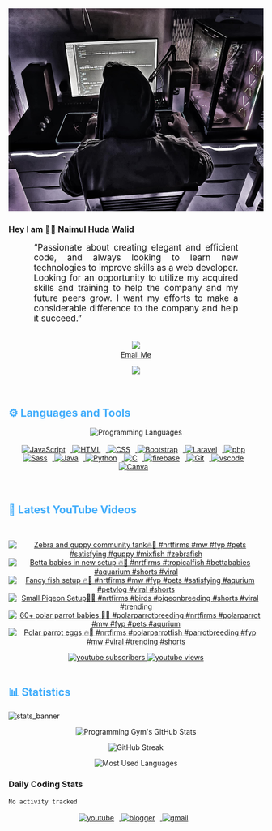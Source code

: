 <!-- ![github_cover_banner](https://www.digitalsolutionservices.com/img/services/web%20development.gif)-->

<div align="center" style="display:block;">
    <img height="400px" width="100%" alt="github cover banner" src="https://raw.githubusercontent.com/NaimulHudaWalid/NaimulHudaWalid/main/272276268_3114779035434264_920860974401480824_n.jpg"/> 
</div>

### Hey I am [👨🏻‍][facebook] [Naimul Huda Walid][youtube]



<p align:"center" style="text-align: justify; margin: 0 50px; font-size: 17px;" >
   “Passionate about creating elegant and efficient code, and always looking to learn new technologies to improve skills as a web developer. Looking for an opportunity to utilize my acquired skills and training to help the company and my future peers grow. I want my efforts to make a considerable difference to the company and help it succeed.”
<br>
<br>
<div align="center">

![](https://visitor-badge.glitch.me/badge?page_id=NaimulHudaWalid)
    <br />
[Email Me](mailto:dev.naimulhuda@gmail.com)
</div>
</p>
<!-- Typing SVG by DenverCoder1 - https://github.com/DenverCoder1/readme-typing-svg -->
<p align="center">
<!--   <a href="https://github.com/DenverCoder1/readme-typing-svg"> -->
    <img src="https://readme-typing-svg.herokuapp.com?color=E22FE4&width=380&height=45&lines=Open-Source+Enthusiast;Learning+In+Public;Empowering+Others;Nice+To+Meet+You+...&center=true"></a>

</p>
<br>
<!-- Languages and Tools -->

<h2 style="color: #44AEFB">⚙️ Languages and Tools</h2>
<div align="center" style="display:block;">
    <img width="100px" alt="Programming Languages" src="https://user-images.githubusercontent.com/78341798/194531121-47b0119a-ce00-439d-b586-125f86acb098.png"/> 
</div>
<br>   
<!-- Icons Resources -->
<!-- https://devicon.dev/ -->
<!-- https://cdn.jsdelivr.net/npm/simple-icons@v3/icons/ -->
<div align="center">
  <a href="https://developer.mozilla.org/en-US/docs/Web/JavaScript" target="_blank" rel="noreferrer">
      <img  alt="JavaScript" height="50px" style="padding-right:10px;" src="https://cdn.jsdelivr.net/gh/devicons/devicon/icons/javascript/javascript-plain.svg"/>
  </a>
  
 
  <a href="https://developer.mozilla.org/en-US/docs/Web/HTML" target="_blank" rel="noreferrer">
      <img  alt="HTML" height="50px" style="padding-right:10px;" src="https://cdn.jsdelivr.net/gh/devicons/devicon/icons/html5/html5-original.svg"/>
  </a>
  <a href="https://developer.mozilla.org/en-US/docs/Web/CSS" target="_blank" rel="noreferrer">
      <img  alt="CSS" height="50px" style="padding-right:10px;" src="https://cdn.jsdelivr.net/gh/devicons/devicon/icons/css3/css3-original.svg"/>
  </a>
  <a href="https://getbootstrap.com/" target="_blank" rel="noreferrer">
      <img  alt="Bootstrap" height="50px" style="padding-right:10px;" src="https://cdn.jsdelivr.net/gh/devicons/devicon/icons/bootstrap/bootstrap-original.svg"/>
  </a> 
  <a href="https://laravel.com/" target="_blank" rel="noreferrer">
      <img  alt="Laravel" height="50px" style="padding-right:10px;" src="https://cdn.jsdelivr.net/gh/devicons/devicon/icons/laravel/laravel-plain.svg"/>
  </a>
  <a href="https://www.php.net/" target="_blank" rel="noreferrer">
      <img  alt="php" height="50px" style="padding-right:10px;" src="https://cdn.jsdelivr.net/gh/devicons/devicon/icons/php/php-original.svg"/>
  </a>
  <a href="https://sass-lang.com/" target="_blank" rel="noreferrer">
      <img  alt="Sass" height="50px" style="padding-right:10px;" src="https://cdn.jsdelivr.net/gh/devicons/devicon/icons/sass/sass-original.svg"/>
  </a>
  <a href="https://www.java.com/en/" target="_blank" rel="noreferrer">
      <img  alt="Java" height="50px" style="padding-right:10px;" src="https://cdn.jsdelivr.net/gh/devicons/devicon/icons/java/java-original.svg"/>
  </a>    
  <a href="https://www.python.org/" target="_blank" rel="noreferrer">
      <img  alt="Python" height="50px" style="padding-right:10px;" src="https://cdn.jsdelivr.net/gh/devicons/devicon/icons/python/python-original.svg"/>
  </a>
  <a href="https://www.cprogramming.com/" target="_blank" rel="noreferrer">
      <img  alt="C" height="50px" style="padding-right:10px;" src="https://cdn.jsdelivr.net/gh/devicons/devicon/icons/c/c-original.svg"/>
  </a>
  
  <a href="https://firebase.google.com/" target="_blank" rel="noreferrer">
      <img  alt="firebase" height="50px" style="padding-right:10px;" src="https://cdn.jsdelivr.net/gh/devicons/devicon/icons/firebase/firebase-plain.svg"/>
  </a>
 
  <a href="https://git-scm.com/" target="_blank" rel="noreferrer">
      <img  alt="Git" height="50px" style="padding-right:10px;" src="https://cdn.jsdelivr.net/gh/devicons/devicon/icons/git/git-original.svg"/>
  </a>
  
  <a href="https://code.visualstudio.com/" target="_blank" rel="noreferrer">
      <img  alt="vscode" height="50px" style="padding-right:10px;"src="https://cdn.jsdelivr.net/gh/devicons/devicon/icons/vscode/vscode-original.svg"/>
  </a>
  <a href="https://www.canva.com/" target="_blank" rel="noreferrer">
      <img  alt="Canva" height="50px" style="padding-right:10px;" src="https://cdn.jsdelivr.net/gh/devicons/devicon/icons/canva/canva-original.svg"/> 
  </a>
</div>
<br>
<br>

<!-- Latest YouTube Videos -->

<h2 style="color: #44AEFB">🎦 Latest YouTube Videos</h2>
<br />

<!-- Resource/Reference: https://github.com/DenverCoder1/github-readme-youtube-cards -->
<div class="youtube videos cards" align="center">

<!-- BEGIN YOUTUBE-CARDS -->
[![Zebra and guppy community tank🔥🖤 #nrtfirms #mw #fyp #pets #satisfying #guppy #mixfish #zebrafish](https://ytcards.demolab.com/?id=CZZ_zRoBc-A&title=Zebra+and+guppy+community+tank%F0%9F%94%A5%F0%9F%96%A4+%23nrtfirms+%23mw+%23fyp+%23pets+%23satisfying+%23guppy+%23mixfish+%23zebrafish&lang=en&timestamp=1724358707&background_color=%230d1117&title_color=%23ffffff&stats_color=%23dedede&max_title_lines=1&width=250&border_radius=5 "Zebra and guppy community tank🔥🖤 #nrtfirms #mw #fyp #pets #satisfying #guppy #mixfish #zebrafish")](https://www.youtube.com/watch?v=CZZ_zRoBc-A)
[![Betta babies in new setup 🔥🖤 #nrtfirms #tropicalfish #bettababies #aquarium #shorts #viral](https://ytcards.demolab.com/?id=k-8OiXwv5Ag&title=Betta+babies+in+new+setup+%F0%9F%94%A5%F0%9F%96%A4+%23nrtfirms+%23tropicalfish+%23bettababies+%23aquarium+%23shorts+%23viral&lang=en&timestamp=1724262705&background_color=%230d1117&title_color=%23ffffff&stats_color=%23dedede&max_title_lines=1&width=250&border_radius=5 "Betta babies in new setup 🔥🖤 #nrtfirms #tropicalfish #bettababies #aquarium #shorts #viral")](https://www.youtube.com/watch?v=k-8OiXwv5Ag)
[![Fancy fish setup 🔥🖤 #nrtfirms #mw #fyp #pets #satisfying #aqurium #petvlog #viral #shorts](https://ytcards.demolab.com/?id=M-vLYYZ2m-Y&title=Fancy+fish+setup+%F0%9F%94%A5%F0%9F%96%A4+%23nrtfirms+%23mw+%23fyp+%23pets+%23satisfying+%23aqurium+%23petvlog+%23viral+%23shorts&lang=en&timestamp=1724170120&background_color=%230d1117&title_color=%23ffffff&stats_color=%23dedede&max_title_lines=1&width=250&border_radius=5 "Fancy fish setup 🔥🖤 #nrtfirms #mw #fyp #pets #satisfying #aqurium #petvlog #viral #shorts")](https://www.youtube.com/watch?v=M-vLYYZ2m-Y)
[![Small Pigeon Setup🖤🔥 #nrtfirms #birds #pigeonbreeding #shorts #viral #trending](https://ytcards.demolab.com/?id=hjcq6IxeC0g&title=Small+Pigeon+Setup%F0%9F%96%A4%F0%9F%94%A5+%23nrtfirms+%23birds+%23pigeonbreeding+%23shorts+%23viral+%23trending&lang=en&timestamp=1724062979&background_color=%230d1117&title_color=%23ffffff&stats_color=%23dedede&max_title_lines=1&width=250&border_radius=5 "Small Pigeon Setup🖤🔥 #nrtfirms #birds #pigeonbreeding #shorts #viral #trending")](https://www.youtube.com/watch?v=hjcq6IxeC0g)
[![60+ polar parrot babies 🖤🔥 #polarparrotbreeding #nrtfirms #polarparrot #mw #fyp #pets #aqurium](https://ytcards.demolab.com/?id=knZBNrQs_EE&title=60%2B+polar+parrot+babies+%F0%9F%96%A4%F0%9F%94%A5+%23polarparrotbreeding+%23nrtfirms+%23polarparrot+%23mw+%23fyp+%23pets+%23aqurium&lang=en&timestamp=1723993092&background_color=%230d1117&title_color=%23ffffff&stats_color=%23dedede&max_title_lines=1&width=250&border_radius=5 "60+ polar parrot babies 🖤🔥 #polarparrotbreeding #nrtfirms #polarparrot #mw #fyp #pets #aqurium")](https://www.youtube.com/watch?v=knZBNrQs_EE)
[![Polar parrot eggs 🔥🖤 #nrtfirms #polarparrotfish #parrotbreeding #fyp #mw #viral #trending #shorts](https://ytcards.demolab.com/?id=4fNWBk_HKek&title=Polar+parrot+eggs+%F0%9F%94%A5%F0%9F%96%A4+%23nrtfirms+%23polarparrotfish+%23parrotbreeding+%23fyp+%23mw+%23viral+%23trending+%23shorts&lang=en&timestamp=1723462861&background_color=%230d1117&title_color=%23ffffff&stats_color=%23dedede&max_title_lines=1&width=250&border_radius=5 "Polar parrot eggs 🔥🖤 #nrtfirms #polarparrotfish #parrotbreeding #fyp #mw #viral #trending #shorts")](https://www.youtube.com/watch?v=4fNWBk_HKek)
<!-- END YOUTUBE-CARDS -->
</div>

<!-- Begin Youtube Buttons -->
<!-- Resource/Reference:  https://github.com/DenverCoder1/custom-icon-badges -->
<div class="youtube buttons" align="center">
    <a href="https://www.youtube.com/channel/UCa3YaFwzSII0kKg3Nads2dQ"  target="_blank">
        <img alt="youtube subscribers" src="https://img.shields.io/youtube/channel/subscribers/UCa3YaFwzSII0kKg3Nads2dQ?logo=youtube&logoColor=red&style=for-the-badge"/>
    </a> 
    <a href="https://www.youtube.com/channel/UCa3YaFwzSII0kKg3Nads2dQ"  target="_blank">
        <img alt="youtube views" src="https://custom-icon-badges.demolab.com/youtube/channel/views/UCa3YaFwzSII0kKg3Nads2dQ?color=%23E05D44&logo=eye&logoColor=white&style=for-the-badge&labelColor=#555555"/>
    </a> 
</div>
<br>
<!-- End Youtube Buttons -->

<!-- Statistics -->

<h2 style="color: #44AEFB">📊 Statistics</h2>

![stats_banner](https://user-images.githubusercontent.com/78341798/194534778-d662496c-ae00-4e8d-ae9b-b90912054e7f.gif)

<!-- Begin Stats Cards -->
<!-- Resources:  -->
<!-- Github & Languages Stats: https://github.com/naimul15-12090/github-readme-stats --> 
<!-- Streak Stats: https://github.com/denvercoder1/github-readme-streak-stats -->
<!-- Change the value after ?username= to your GitHub username. -->
<div class="stats" align="center">

![Programming Gym's GitHub Stats](https://github-readme-stats.vercel.app/api?username=NaimulHudaWalid&hide=stars&count_private=true&show_icons=true&theme=algolia&border_radius=20)

![GitHub Streak](https://streak-stats.demolab.com?user=NaimulHudaWalid&count_private=true&theme=algolia&border_radius=22)

![Most Used Languages](https://github-readme-stats.vercel.app/api/top-langs/?username=NaimulHudaWalid&langs_count=8&layout=compact&show_icons=true&theme=algolia&border_radius=20)
    
<!-- ![Top Langs](https://github-readme-stats.vercel.app/api/top-langs/?username=naimul15-12090&langs_count=8) -->
<!-- [![Top Langs](https://github-readme-stats.vercel.app/api/top-langs/?username=naimul15-12090&layout=compact)](https://github.com/anuraghazra/github-readme-stats)
 -->
    
</div>
<!--  End Stats Cards -->



### Daily Coding Stats
<!--START_SECTION:waka-->

```txt
No activity tracked
```

<!--END_SECTION:waka-->
<!-- Begin Footer -->
<!-- Icons Resources -->
<!-- https://devicon.dev/ -->
<div class="footer" align="center" style="margin:15px;">
    <a href="https://www.youtube.com/channel/UCa3YaFwzSII0kKg3Nads2dQ" target="_blank">
        <img  style="margin:0 10px 10px 0;" src="https://user-images.githubusercontent.com/78341798/194531650-698ef1b1-9cbd-4b4f-96ef-5a2ec4b5d7e6.svg" alt="youtube" width="40px"/>
    </a>
    <a href="https://www.linkedin.com/in/naimulhudawalid/" target="_blank">
        <img style="margin:0 10px 10px 0;" src="https://user-images.githubusercontent.com/78341798/194531458-b5dfeb1b-bad5-4dfa-909a-2e402262db9a.svg" alt="blogger" width="40px"/>
    </a>
    <a href="mailto:dev.naimulhuda@gmail.com" target="_blank">
        <img style="margin:0 10px 10px 0;" src="https://user-images.githubusercontent.com/78341798/194531383-ddb2b774-5bb9-491c-b601-4a4a7d9792fb.svg" alt="gmail" width="40px"/>
    </a>
</div>
<!-- End Footer -->

[youtube]: https://www.youtube.com/channel/UCa3YaFwzSII0kKg3Nads2dQ
[facebook]: https://www.facebook.com/profile.php?id=100007065945838
